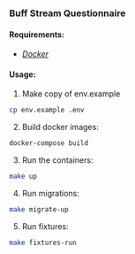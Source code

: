 ### Buff Stream Questionnaire


#### Requirements:
- *[Docker](https://docs.docker.com/)*


#### Usage:

1. Make copy of env.example
 ```bash
 cp env.example .env
 ```

2. Build docker images:
```bash
docker-compose build
```

3. Run the containers:
```bash
make up
```

4. Run migrations:
```bash
make migrate-up
```

5. Run fixtures:
```bash
make fixtures-run
```
